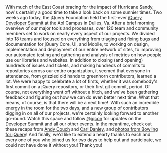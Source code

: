 With much of the East Coast bracing for the impact of Hurricane Sandy,
now's certainly a good time to take a look back on some sunnier times.
Two weeks ago today, the jQuery Foundation held the first-ever [jQuery
Developer
Summit](http://events.jquery.org/2012/developer-summit/ "2012 jQuery Developer Summit")
at the Aol Campus in Dulles, Va. After a brief morning overview of our
major tools and processes, over 120 team and community members set to
work on nearly every aspect of our projects. We divided into 18 teams
and focused on everything from triaging and fixing bugs and
documentation for jQuery Core, UI, and Mobile, to working on design,
implementation and deployment of our entire network of sites, to
improving our automated testing and gathering and analysis of metrics on
how people use our libraries and websites. In addition to closing (and
opening) hundreds of issues and tickets, and making hundreds of commits
to repositories across our entire organization, it seemed that everyone
in attendance, from grizzled old hands to greenhorn contributors,
learned a lot. We were happy to celebrate a lot of firsts, whether it
was somebody's first commit on a jQuery repository, or their first git
commit, period. Of course, not everything went off without a hitch, and
we've been gathering feedback and figuring out how we can do even better
next time. What that means, of course, is that there will be a next
time!  With such an incredible energy in the room for the two days, and
a new group of contributors digging in on all of our projects, we're
certainly looking forward to another go-round. Watch this space and
follow
[@jqcon](http://twitter.com/jqcon "jQuery Conference on Twitter") for
updates on the Developer Summit and all our other events. In the
meantime, check out these recaps from [Andy
Couch](http://www.bluewolf.com/blog/building-jquery-community-two-tickets-two-days "Building The JQuery Community: Two Tickets In Two Days") and
[Carl
Danley](http://10up.com/blog/2012/10/jquery-developer-summit-2012/), and
[photos from Bowling for
jQuery](http://www.flickr.com/photos/natecroft/sets/72157631783327155/)!
And finally, we'd like to extend a hearty thanks to each and every one
of you who joined us for two days to help out and participate, we could
not have done it without you! Thank you!

